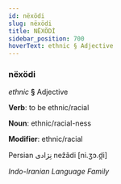 ```yaml
---
id: nëxödi
slug: nëxödi
title: NËXÖDİ
sidebar_position: 700
hoverText: ethnic § Adjective
---
```


### nëxödi

*ethnic* **§** Adjective

**Verb**: to be ethnic/racial

**Noun**: ethnic/racial-ness

**Modifier**: ethnic/racial

Persian نِژادی nežâdi [ni.ʒɔ.d̪i]

*Indo-Iranian Language Family*